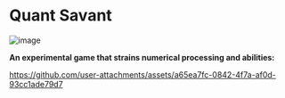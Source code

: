 # Quant Savant
![image](https://github.com/user-attachments/assets/3955a621-f8e4-4222-b049-fe911388e83b)


**An experimental game that strains numerical processing and abilities:**

https://github.com/user-attachments/assets/a65ea7fc-0842-4f7a-af0d-93cc1ade79d7
